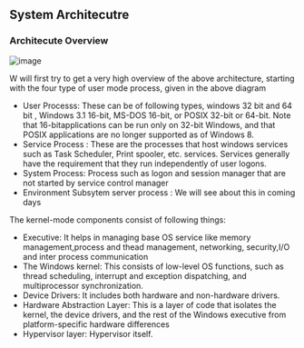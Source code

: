 ## System Architecutre

### Architecute Overview

![image](https://github.com/SecTheBit/Windows-Internals/assets/46895441/91e51cce-858c-49e3-aa37-d4c09d6656ab)

W will first try to get a very high overview of the above architecture, starting with the four type of user mode process, given in the above diagram

- User Processs: These can be of following types, windows 32 bit and 64 bit , Windows 3.1 16-bit, MS-DOS 16-bit, or POSIX 32-bit or 64-bit. Note that 16-bitapplications can be run only on 32-bit Windows, and that POSIX applications are no longer supported as of Windows 8.
- Service Process : These are the processes that host windows services such as Task Scheduler, Print spooler, etc. services. Services generally have the requirement that they run independently of user logons.
- System Process: Process such as logon and session manager that are not started by service control manager
- Environment Subsytem server process : We will see about this in coming days

The kernel-mode components consist of following things:

- Executive: It helps in managing base OS service like memory management,process and thead management, networking, security,I/O  and inter process communication
- The Windows kernel: This consists of low-level OS functions, such as thread scheduling, interrupt and exception dispatching, and multiprocessor synchronization.
- Device Drivers: It includes both hardware and non-hardware drivers.
- Hardware Abstraction Layer: This is a layer of code that isolates the kernel, the device drivers, and the rest of the Windows executive from platform-specific hardware differences
- Hypervisor layer: Hypervisor itself.
